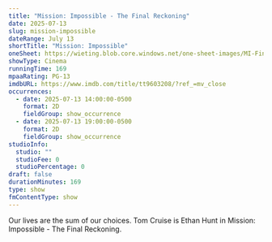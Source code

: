 ```yaml
---
title: "Mission: Impossible - The Final Reckoning"
date: 2025-07-13
slug: mission-impossible
dateRange: July 13
shortTitle: "Mission: Impossible"
oneSheet: https://wieting.blob.core.windows.net/one-sheet-images/MI-Final.png
showType: Cinema
runningTime: 169
mpaaRating: PG-13
imdbURL: https://www.imdb.com/title/tt9603208/?ref_=mv_close
occurrences:
  - date: 2025-07-13 14:00:00-0500
    format: 2D
    fieldGroup: show_occurrence
  - date: 2025-07-13 19:00:00-0500
    format: 2D
    fieldGroup: show_occurrence
studioInfo:
  studio: ""
  studioFee: 0
  studioPercentage: 0
draft: false
durationMinutes: 169
type: show
fmContentType: show
---
```

Our lives are the sum of our choices. Tom Cruise is Ethan Hunt in Mission: Impossible - The Final Reckoning.